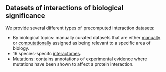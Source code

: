 ## Datasets of interactions of biological significance

We provide several different types of precomputed interaction datasets:

- By biological topics: manually curated datasets that are either [manually](https://www.ebi.ac.uk/intact/documentation/datasets#curated) or [computationally](https://www.ebi.ac.uk/intact/documentation/datasets#computationally) assigned as being relevant to a specific area of biology.
- 16 species-specifc [interactomes](https://www.ebi.ac.uk/intact/documentation/datasets#species).
- [Mutations](https://www.ebi.ac.uk/intact/documentation/datasets#mutations): contains annotations of experimental evidence where mutations have been shown to affect a protein interaction.
